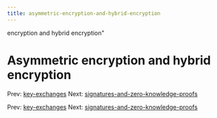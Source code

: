 ```yaml
---
title: asymmetric-encryption-and-hybrid-encryption
---
```


encryption and hybrid encryption"

# Asymmetric encryption and hybrid encryption

Prev: [key-exchanges](key-exchanges.md) Next:
[signatures-and-zero-knowledge-proofs](signatures-and-zero-knowledge-proofs.md)

Prev: [key-exchanges](key-exchanges.md) Next:
[signatures-and-zero-knowledge-proofs](signatures-and-zero-knowledge-proofs.md)
